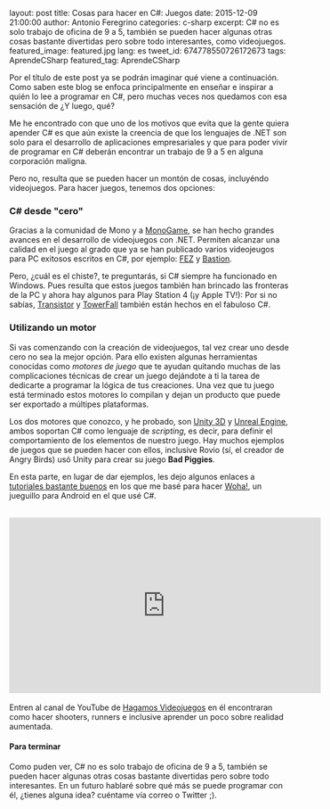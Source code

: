 layout: post
title: Cosas para hacer en C#: Juegos
date: 2015-12-09 21:00:00
author: Antonio Feregrino
categories: c-sharp
excerpt: C# no es solo trabajo de oficina de 9 a 5, también se pueden hacer algunas otras cosas bastante divertidas pero sobre todo interesantes, como videojuegos.
featured_image: featured.jpg
lang: es
tweet_id: 674778550726172673
tags: AprendeCSharp
featured_tag: AprendeCSharp

Por el título de este post ya se podrán imaginar qué viene a continuación. Como saben este blog se enfoca principalmente en enseñar e inspirar a quién lo lee a programar en C#, pero muchas veces nos quedamos con esa sensación de ¿Y luego, qué?  

Me he encontrado con que uno de los motivos que evita que la gente quiera apender C# es que aún existe la creencia de que los lenguajes de .NET son solo para el desarrollo de aplicaciones empresariales y que para poder vivir de programar en C# deberán encontrar un trabajo de 9 a 5 en alguna corporación maligna.  

Pero no, resulta que se pueden hacer un montón de cosas, incluyéndo videojuegos. Para hacer juegos, tenemos dos opciones: 

### C# desde "cero"
Gracias a la comunidad de Mono y a <a href="http://www.monogame.net/" target="_blank">MonoGame</a>, se han hecho grandes avances en el desarrollo de videojuegos con .NET. Permiten alcanzar una calidad en el juego al grado que ya se han publicado varios videojeugos para PC exitosos escritos en C#, por ejemplo: <a href="http://www.monogame.net/showcase/#fez" target="_blank">FEZ</a> y <a href="http://www.monogame.net/showcase/#bastion" target="_blank">Bastion</a>.  

Pero, ¿cuál es el chiste?, te preguntarás, si C# siempre ha funcionado en Windows. Pues resulta que estos juegos también han brincado las fronteras de la PC y ahora hay algunos para Play Station 4 (¡y Apple TV!): Por si no sabías, <a href="http://www.supergiantgames.com/games/transistor/" target="_blank" >Transistor<a/> y <a href="http://towerfall.tumblr.com/post/26712676009/engine" target="_blank">TowerFall</a> también están hechos en el fabuloso C#.  

### Utilizando un motor  
Si vas comenzando con la creación de videojuegos, tal vez crear uno desde cero no sea la mejor opción. Para ello existen algunas herramientas conocidas como *motores de juego* que te ayudan quitando muchas de las complicaciones técnicas de crear un juego dejándote a ti la tarea de dedicarte a programar la lógica de tus creaciones. Una vez que tu juego está terminado estos motores lo compilan y dejan un producto que puede ser exportado a múltipes plataformas.  
  
Los dos motores que conozco, y he probado, son <a href="http://unity3d.com/es" target="_blank">Unity 3D</a> y <a href="https://www.unrealengine.com/what-is-unreal-engine-4" target="_blank">Unreal Engine</a>, ambos soportan C# como lenguaje de *scripting*, es decir, para definir el comportamiento de los elementos de nuestro juego. Hay muchos ejemplos de juegos que se pueden hacer con ellos, inclusive Rovio (sí, el creador de Angry Birds) usó Unity para crear su juego **Bad Piggies**.  
  
En esta parte, en lugar de dar ejemplos, les dejo algunos enlaces a <a href="https://www.youtube.com/playlist?list=PLREdURb87ks2qkD9svvlIwYwN35FZ3Afv" target="_blank">tutoriales bastante buenos</a> en los que me basé para hacer <a href="https://play.google.com/store/apps/details?id=com.messier16.games.woha&hl=es_419" target="_blank">Woha!</a>, un jueguillo para Android en el que usé C#.  
<br />
<div style="text-align: center;">
<iframe width="560" height="315" src="https://www.youtube.com/embed/mgtQe33XBjI" frameborder="0" allowfullscreen></iframe>
</div>
<br />
Entren al canal de YouTube de <a href="https://www.youtube.com/channel/UCBhkLrsmV9PVQMpT3qe-toA" target="_blank">Hagamos Videojuegos</a> en él encontraran como hacer shooters, runners e inclusive aprender un poco sobre realidad aumentada.  

#### Para terminar  
Como puden ver, C# no es solo trabajo de oficina de 9 a 5, también se pueden hacer algunas otras cosas bastante divertidas pero sobre todo interesantes. En un futuro hablaré sobre qué más se puede programar con él, ¿tienes alguna idea? cuéntame vía correo o Twitter ;).
